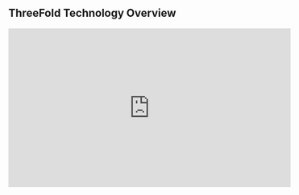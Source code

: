 ## ThreeFold Technology Overview

<iframe width="560" height="315" src="https://www.youtube.com/embed/AzbKgPLj-d0" frameborder="0" allow="autoplay; encrypted-media" allowfullscreen></iframe>